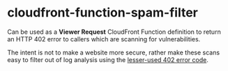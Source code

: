 # cloudfront-function-spam-filter
Can be used as a **Viewer Request** CloudFront Function definition to return an HTTP 402 error to callers which are scanning for vulnerabilities.

The intent is not to make a website more secure, rather make these scans easy to filter out of log analysis using the [lesser-used 402 error code](https://developer.mozilla.org/en-US/docs/Web/HTTP/Status/402).